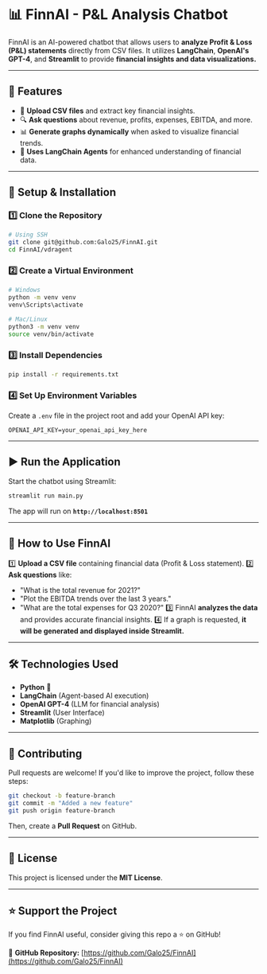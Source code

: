 # 📊 FinnAI - P&L Analysis Chatbot

FinnAI is an AI-powered chatbot that allows users to **analyze Profit & Loss (P&L) statements** directly from CSV files.
It utilizes **LangChain**, **OpenAI's GPT-4**, and **Streamlit** to provide **financial insights and data visualizations.**

---

## 🚀 **Features**
- 📁 **Upload CSV files** and extract key financial insights.
- 🔍 **Ask questions** about revenue, profits, expenses, EBITDA, and more.
- 📊 **Generate graphs dynamically** when asked to visualize financial trends.
- 🤖 **Uses LangChain Agents** for enhanced understanding of financial data.

---

## 🔧 **Setup & Installation**

### **1️⃣ Clone the Repository**
```bash
# Using SSH
git clone git@github.com:Galo25/FinnAI.git
cd FinnAI/vdragent
```

### **2️⃣ Create a Virtual Environment**
```bash
# Windows
python -m venv venv
venv\Scripts\activate

# Mac/Linux
python3 -m venv venv
source venv/bin/activate
```

### **3️⃣ Install Dependencies**
```bash
pip install -r requirements.txt
```

### **4️⃣ Set Up Environment Variables**
Create a `.env` file in the project root and add your OpenAI API key:
```env
OPENAI_API_KEY=your_openai_api_key_here
```

---

## ▶️ **Run the Application**
Start the chatbot using Streamlit:
```bash
streamlit run main.py
```

The app will run on **`http://localhost:8501`**

---

## 📌 **How to Use FinnAI**
1️⃣ **Upload a CSV file** containing financial data (Profit & Loss statement).
2️⃣ **Ask questions** like:
   - "What is the total revenue for 2021?"
   - "Plot the EBITDA trends over the last 3 years."
   - "What are the total expenses for Q3 2020?"
3️⃣ FinnAI **analyzes the data** and provides accurate financial insights.
4️⃣ If a graph is requested, **it will be generated and displayed inside Streamlit.**

---

## 🛠 **Technologies Used**
- **Python** 🐍
- **LangChain** (Agent-based AI execution)
- **OpenAI GPT-4** (LLM for financial analysis)
- **Streamlit** (User Interface)
- **Matplotlib** (Graphing)

---

## 🤝 **Contributing**
Pull requests are welcome! If you'd like to improve the project, follow these steps:
```bash
git checkout -b feature-branch
git commit -m "Added a new feature"
git push origin feature-branch
```
Then, create a **Pull Request** on GitHub.

---

## 📝 **License**
This project is licensed under the **MIT License**.

---

## ⭐ **Support the Project**
If you find FinnAI useful, consider giving this repo a ⭐ on GitHub!

🔗 **GitHub Repository:** [https://github.com/Galo25/FinnAI](https://github.com/Galo25/FinnAI)

